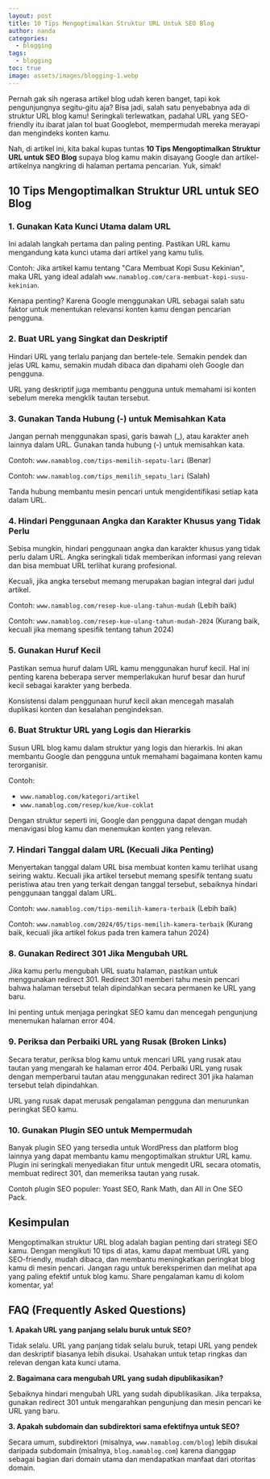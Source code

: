 ```yaml
---
layout: post
title: 10 Tips Mengoptimalkan Struktur URL Untuk SEO Blog
author: nanda
categories:
  - blogging
tags:
  - blogging
toc: true
image: assets/images/blogging-1.webp
---
```



Pernah gak sih ngerasa artikel blog udah keren banget, tapi kok pengunjungnya segitu-gitu aja? Bisa jadi, salah satu penyebabnya ada di struktur URL blog kamu! Seringkali terlewatkan, padahal URL yang SEO-friendly itu ibarat jalan tol buat Googlebot, mempermudah mereka merayapi dan mengindeks konten kamu.

Nah, di artikel ini, kita bakal kupas tuntas **10 Tips Mengoptimalkan Struktur URL untuk SEO Blog** supaya blog kamu makin disayang Google dan artikel-artikelnya nangkring di halaman pertama pencarian. Yuk, simak!

## 10 Tips Mengoptimalkan Struktur URL untuk SEO Blog

### 1\. Gunakan Kata Kunci Utama dalam URL

Ini adalah langkah pertama dan paling penting. Pastikan URL kamu mengandung kata kunci utama dari artikel yang kamu tulis.

Contoh: Jika artikel kamu tentang "Cara Membuat Kopi Susu Kekinian", maka URL yang ideal adalah `www.namablog.com/cara-membuat-kopi-susu-kekinian`.

Kenapa penting? Karena Google menggunakan URL sebagai salah satu faktor untuk menentukan relevansi konten kamu dengan pencarian pengguna.

### 2\. Buat URL yang Singkat dan Deskriptif

Hindari URL yang terlalu panjang dan bertele-tele. Semakin pendek dan jelas URL kamu, semakin mudah dibaca dan dipahami oleh Google dan pengguna.

URL yang deskriptif juga membantu pengguna untuk memahami isi konten sebelum mereka mengklik tautan tersebut.

### 3\. Gunakan Tanda Hubung (-) untuk Memisahkan Kata

Jangan pernah menggunakan spasi, garis bawah (\_), atau karakter aneh lainnya dalam URL. Gunakan tanda hubung (-) untuk memisahkan kata.

Contoh: `www.namablog.com/tips-memilih-sepatu-lari` (Benar)

Contoh: `www.namablog.com/tips_memilih_sepatu_lari` (Salah)

Tanda hubung membantu mesin pencari untuk mengidentifikasi setiap kata dalam URL.

### 4\. Hindari Penggunaan Angka dan Karakter Khusus yang Tidak Perlu

Sebisa mungkin, hindari penggunaan angka dan karakter khusus yang tidak perlu dalam URL. Angka seringkali tidak memberikan informasi yang relevan dan bisa membuat URL terlihat kurang profesional.

Kecuali, jika angka tersebut memang merupakan bagian integral dari judul artikel.

Contoh: `www.namablog.com/resep-kue-ulang-tahun-mudah` (Lebih baik)

Contoh: `www.namablog.com/resep-kue-ulang-tahun-mudah-2024` (Kurang baik, kecuali jika memang spesifik tentang tahun 2024)

### 5\. Gunakan Huruf Kecil

Pastikan semua huruf dalam URL kamu menggunakan huruf kecil. Hal ini penting karena beberapa server memperlakukan huruf besar dan huruf kecil sebagai karakter yang berbeda.

Konsistensi dalam penggunaan huruf kecil akan mencegah masalah duplikasi konten dan kesalahan pengindeksan.

### 6\. Buat Struktur URL yang Logis dan Hierarkis

Susun URL blog kamu dalam struktur yang logis dan hierarkis. Ini akan membantu Google dan pengguna untuk memahami bagaimana konten kamu terorganisir.

Contoh:

- `www.namablog.com/kategori/artikel`
- `www.namablog.com/resep/kue/kue-coklat`

Dengan struktur seperti ini, Google dan pengguna dapat dengan mudah menavigasi blog kamu dan menemukan konten yang relevan.

### 7\. Hindari Tanggal dalam URL (Kecuali Jika Penting)

Menyertakan tanggal dalam URL bisa membuat konten kamu terlihat usang seiring waktu. Kecuali jika artikel tersebut memang spesifik tentang suatu peristiwa atau tren yang terkait dengan tanggal tersebut, sebaiknya hindari penggunaan tanggal dalam URL.

Contoh: `www.namablog.com/tips-memilih-kamera-terbaik` (Lebih baik)

Contoh: `www.namablog.com/2024/05/tips-memilih-kamera-terbaik` (Kurang baik, kecuali jika artikel fokus pada tren kamera tahun 2024)

### 8\. Gunakan Redirect 301 Jika Mengubah URL

Jika kamu perlu mengubah URL suatu halaman, pastikan untuk menggunakan redirect 301. Redirect 301 memberi tahu mesin pencari bahwa halaman tersebut telah dipindahkan secara permanen ke URL yang baru.

Ini penting untuk menjaga peringkat SEO kamu dan mencegah pengunjung menemukan halaman error 404.

### 9\. Periksa dan Perbaiki URL yang Rusak (Broken Links)

Secara teratur, periksa blog kamu untuk mencari URL yang rusak atau tautan yang mengarah ke halaman error 404. Perbaiki URL yang rusak dengan memperbarui tautan atau menggunakan redirect 301 jika halaman tersebut telah dipindahkan.

URL yang rusak dapat merusak pengalaman pengguna dan menurunkan peringkat SEO kamu.

### 10\. Gunakan Plugin SEO untuk Mempermudah

Banyak plugin SEO yang tersedia untuk WordPress dan platform blog lainnya yang dapat membantu kamu mengoptimalkan struktur URL kamu. Plugin ini seringkali menyediakan fitur untuk mengedit URL secara otomatis, membuat redirect 301, dan memeriksa tautan yang rusak.

Contoh plugin SEO populer: Yoast SEO, Rank Math, dan All in One SEO Pack.

## Kesimpulan

Mengoptimalkan struktur URL blog adalah bagian penting dari strategi SEO kamu. Dengan mengikuti 10 tips di atas, kamu dapat membuat URL yang SEO-friendly, mudah dibaca, dan membantu meningkatkan peringkat blog kamu di mesin pencari. Jangan ragu untuk bereksperimen dan melihat apa yang paling efektif untuk blog kamu. Share pengalaman kamu di kolom komentar, ya!

## FAQ (Frequently Asked Questions)

**1\. Apakah URL yang panjang selalu buruk untuk SEO?**

Tidak selalu. URL yang panjang tidak selalu buruk, tetapi URL yang pendek dan deskriptif biasanya lebih disukai. Usahakan untuk tetap ringkas dan relevan dengan kata kunci utama.

**2\. Bagaimana cara mengubah URL yang sudah dipublikasikan?**

Sebaiknya hindari mengubah URL yang sudah dipublikasikan. Jika terpaksa, gunakan redirect 301 untuk mengarahkan pengunjung dan mesin pencari ke URL yang baru.

**3\. Apakah subdomain dan subdirektori sama efektifnya untuk SEO?**

Secara umum, subdirektori (misalnya, `www.namablog.com/blog`) lebih disukai daripada subdomain (misalnya, `blog.namablog.com`) karena dianggap sebagai bagian dari domain utama dan mendapatkan manfaat dari otoritas domain.
